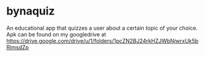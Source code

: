 # bynaquiz
An educational app that quizzes a user about a certain topic of your choice.
Apk can be found on my googledrive at https://drive.google.com/drive/u/1/folders/1pcZN2BJ24rkHZJWbNjwrxUk5bRImsdZp
